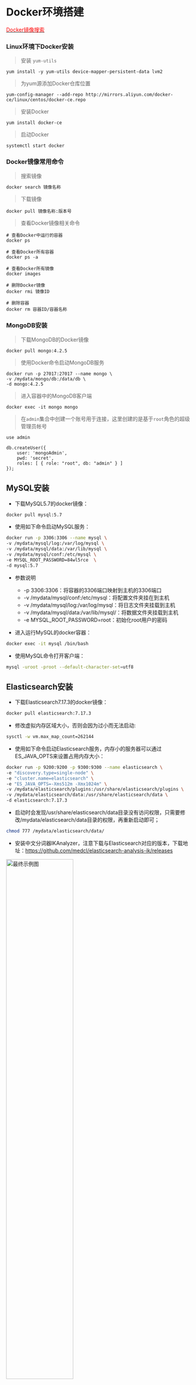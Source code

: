 # Docker环境搭建

[<font color='red'>Docker镜像搜索</font>](https://hub.docker.com)

### Linux环境下Docker安装
> 安装 `yum-utils`
```shell
yum install -y yum-utils device-mapper-persistent-data lvm2
```
> 为yum源添加Docker仓库位置
```shell
yum-config-manager --add-repo http://mirrors.aliyun.com/docker-ce/linux/centos/docker-ce.repo
```
> 安装Docker
```shell
yum install docker-ce
```
> 启动Docker
```shell
systemctl start docker
```

### Docker镜像常用命令
> 搜索镜像
```dtd
docker search 镜像名称
```

> 下载镜像
```shell
docker pull 镜像名称:版本号
```

> 查看Docker镜像相关命令
```shell
# 查看Docker中运行的容器
docker ps

# 查看Docker所有容器
docker ps -a

# 查看Docker所有镜像
docker images

# 删除Docker镜像
docker rmi 镜像ID

# 删除容器
docker rm 容器ID/容器名称
```

### MongoDB安装
> 下载MongoDB的Docker镜像
```shell
docker pull mongo:4.2.5
```
> 使用Docker命令启动MongoDB服务
```shell
docker run -p 27017:27017 --name mongo \
-v /mydata/mongo/db:/data/db \
-d mongo:4.2.5
```
> 进入容器中的MongoDB客户端
```shell
docker exec -it mongo mongo
```
> 在`admin`集合中创建一个账号用于连接，这里创建的是基于`root`角色的超级管理员帐号
```shell
use admin

db.createUser({ 
    user: 'mongoAdmin', 
    pwd: 'secret', 
    roles: [ { role: "root", db: "admin" } ] 
});
```

## MySQL安装

- 下载MySQL5.7的docker镜像：

```bash
docker pull mysql:5.7
```

- 使用如下命令启动MySQL服务：

```bash
docker run -p 3306:3306 --name mysql \
-v /mydata/mysql/log:/var/log/mysql \
-v /mydata/mysql/data:/var/lib/mysql \
-v /mydata/mysql/conf:/etc/mysql \
-e MYSQL_ROOT_PASSWORD=84wl5rce  \
-d mysql:5.7
```

- 参数说明
    - -p 3306:3306：将容器的3306端口映射到主机的3306端口
    - -v /mydata/mysql/conf:/etc/mysql：将配置文件夹挂在到主机
    - -v /mydata/mysql/log:/var/log/mysql：将日志文件夹挂载到主机
    - -v /mydata/mysql/data:/var/lib/mysql/：将数据文件夹挂载到主机
    - -e MYSQL_ROOT_PASSWORD=root：初始化root用户的密码

- 进入运行MySQL的docker容器：

```bash
docker exec -it mysql /bin/bash
```

- 使用MySQL命令打开客户端：

```bash
mysql -uroot -proot --default-character-set=utf8
```

## Elasticsearch安装

- 下载Elasticsearch7.17.3的docker镜像：

```bash
docker pull elasticsearch:7.17.3
```

- 修改虚拟内存区域大小，否则会因为过小而无法启动:

```bash
sysctl -w vm.max_map_count=262144
```

- 使用如下命令启动Elasticsearch服务，内存小的服务器可以通过ES_JAVA_OPTS来设置占用内存大小：

```bash
docker run -p 9200:9200 -p 9300:9300 --name elasticsearch \
-e "discovery.type=single-node" \
-e "cluster.name=elasticsearch" \
-e "ES_JAVA_OPTS=-Xms512m -Xmx1024m" \
-v /mydata/elasticsearch/plugins:/usr/share/elasticsearch/plugins \
-v /mydata/elasticsearch/data:/usr/share/elasticsearch/data \
-d elasticsearch:7.17.3
```

- 启动时会发现/usr/share/elasticsearch/data目录没有访问权限，只需要修改/mydata/elasticsearch/data目录的权限，再重新启动即可；

```bash
chmod 777 /mydata/elasticsearch/data/
```

- 安装中文分词器IKAnalyzer，注意下载与Elasticsearch对应的版本，下载地址：https://github.com/medcl/elasticsearch-analysis-ik/releases

<p>
<img src="static/img/docker/es-ik.png" width="60%" height="60%" alt="最终示例图">
</p>

- 下载完成后解压到Elasticsearch的/mydata/elasticsearch/plugins目录下；

- 重新启动服务：

```bash
docker restart elasticsearch
```

- 开启防火墙：

```bash
firewall-cmd --zone=public --add-port=9200/tcp --permanent
firewall-cmd --reload
```

- 访问会返回版本信息：http://192.168.3.101:9200

```json
{
  "name": "708f1d885c16",
  "cluster_name": "elasticsearch",
  "cluster_uuid": "mza51wT-QvaZ5R0NmE183g",
  "version": {
    "number": "7.17.3",
    "build_flavor": "default",
    "build_type": "docker",
    "build_hash": "5ad023604c8d7416c9eb6c0eadb62b14e766caff",
    "build_date": "2022-04-19T08:11:19.070913226Z",
    "build_snapshot": false,
    "lucene_version": "8.11.1",
    "minimum_wire_compatibility_version": "6.8.0",
    "minimum_index_compatibility_version": "6.0.0-beta1"
  },
  "tagline": "You Know, for Search"
}
```

## Kibana安装

- 下载Kibana7.17.3的docker镜像：

```bash
docker pull kibana:7.17.3
```

- 使用如下命令启动Kibana服务：

```bash
docker run --name kibana -p 5601:5601 \
--link elasticsearch:es \
-e "elasticsearch.hosts=http://es:9200" \
-d kibana:7.17.3
```

- 开启防火墙：

```bash
firewall-cmd --zone=public --add-port=5601/tcp --permanent
firewall-cmd --reload
```

- 访问地址进行测试：http://ip:5601

<p>
<img src="static/img/docker/elastic.png" width="60%" height="30%" alt="最终示例图">
</p>

## RabbitMQ安装

- 下载rabbitmq3.9-management的docker镜像：

```bash
docker pull rabbitmq:3.9-management
```

- 使用如下命令启动RabbitMQ服务：

```bash
docker run -p 5672:5672 -p 15672:15672 --name rabbitmq \
-v /mydata/rabbitmq/data:/var/lib/rabbitmq \
-d rabbitmq:3.9-management
```

- 开启防火墙：

```bash
firewall-cmd --zone=public --add-port=15672/tcp --permanent
firewall-cmd --reload
```

- 访问地址查看是否安装成功：http://ip:15672

![image.png](../static/img/docker/rabbitmq.png)

- 输入账号密码并登录：guest guest

## Redis安装

- 下载Redis7的docker镜像：

```bash
docker pull redis:7
```

- 下载redis配置文件
    - 官网链接：[Redis](https://redis.io/download/)
    - 将下载包中的redis.conf 放入/mydata/redis/config中

- 使用如下命令启动Redis服务：

```shell
docker run -p 6379:6379 --name redis \
-v /mydata/redis/conf/redis.conf:/etc/redis/redis.conf \
-v /mydata/redis/data:/data \
-d redis:7 redis-server /etc/redis/redis.conf --appendonly yes
```

- 进入Redis容器使用redis-cli命令进行连接：

```bash
docker exec -it redis redis-cli
```
![image.png](../static/img/docker/redis.png)

